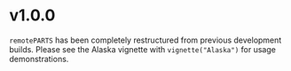 # v1.0.0

`remotePARTS` has been completely restructured from previous development builds. 
Please see the Alaska vignette with `vignette("Alaska")` for usage demonstrations. 
